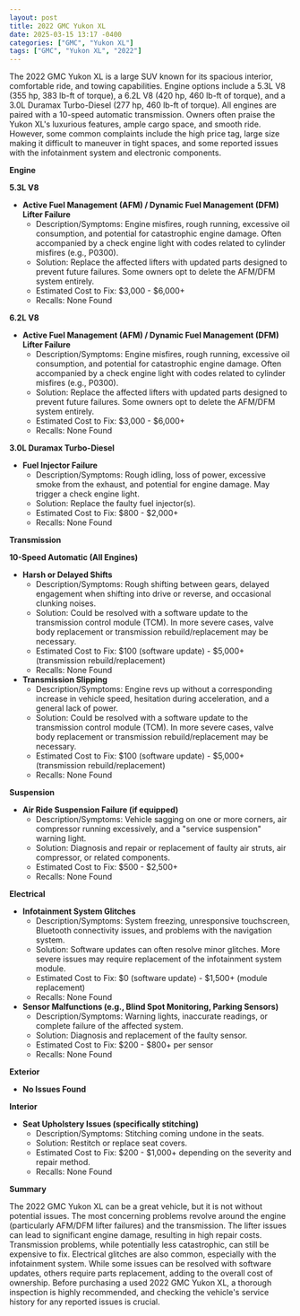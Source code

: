 ```yaml
---
layout: post
title: 2022 GMC Yukon XL
date: 2025-03-15 13:17 -0400
categories: ["GMC", "Yukon XL"]
tags: ["GMC", "Yukon XL", "2022"]
---
```

The 2022 GMC Yukon XL is a large SUV known for its spacious interior, comfortable ride, and towing capabilities. Engine options include a 5.3L V8 (355 hp, 383 lb-ft of torque), a 6.2L V8 (420 hp, 460 lb-ft of torque), and a 3.0L Duramax Turbo-Diesel (277 hp, 460 lb-ft of torque). All engines are paired with a 10-speed automatic transmission. Owners often praise the Yukon XL's luxurious features, ample cargo space, and smooth ride. However, some common complaints include the high price tag, large size making it difficult to maneuver in tight spaces, and some reported issues with the infotainment system and electronic components.

**Engine**

**5.3L V8**

*   **Active Fuel Management (AFM) / Dynamic Fuel Management (DFM) Lifter Failure**
    *   Description/Symptoms: Engine misfires, rough running, excessive oil consumption, and potential for catastrophic engine damage. Often accompanied by a check engine light with codes related to cylinder misfires (e.g., P0300).
    *   Solution: Replace the affected lifters with updated parts designed to prevent future failures. Some owners opt to delete the AFM/DFM system entirely.
    *   Estimated Cost to Fix: $3,000 - $6,000+
    *   Recalls: None Found

**6.2L V8**

*   **Active Fuel Management (AFM) / Dynamic Fuel Management (DFM) Lifter Failure**
    *   Description/Symptoms: Engine misfires, rough running, excessive oil consumption, and potential for catastrophic engine damage. Often accompanied by a check engine light with codes related to cylinder misfires (e.g., P0300).
    *   Solution: Replace the affected lifters with updated parts designed to prevent future failures. Some owners opt to delete the AFM/DFM system entirely.
    *   Estimated Cost to Fix: $3,000 - $6,000+
    *   Recalls: None Found

**3.0L Duramax Turbo-Diesel**

*   **Fuel Injector Failure**
    *   Description/Symptoms: Rough idling, loss of power, excessive smoke from the exhaust, and potential for engine damage. May trigger a check engine light.
    *   Solution: Replace the faulty fuel injector(s).
    *   Estimated Cost to Fix: $800 - $2,000+
    *   Recalls: None Found

**Transmission**

**10-Speed Automatic (All Engines)**

*   **Harsh or Delayed Shifts**
    *   Description/Symptoms: Rough shifting between gears, delayed engagement when shifting into drive or reverse, and occasional clunking noises.
    *   Solution: Could be resolved with a software update to the transmission control module (TCM). In more severe cases, valve body replacement or transmission rebuild/replacement may be necessary.
    *   Estimated Cost to Fix: $100 (software update) - $5,000+ (transmission rebuild/replacement)
    *   Recalls: None Found
*   **Transmission Slipping**
    *   Description/Symptoms: Engine revs up without a corresponding increase in vehicle speed, hesitation during acceleration, and a general lack of power.
    *   Solution: Could be resolved with a software update to the transmission control module (TCM). In more severe cases, valve body replacement or transmission rebuild/replacement may be necessary.
    *   Estimated Cost to Fix: $100 (software update) - $5,000+ (transmission rebuild/replacement)
    *   Recalls: None Found

**Suspension**

*   **Air Ride Suspension Failure (if equipped)**
    *   Description/Symptoms: Vehicle sagging on one or more corners, air compressor running excessively, and a "service suspension" warning light.
    *   Solution: Diagnosis and repair or replacement of faulty air struts, air compressor, or related components.
    *   Estimated Cost to Fix: $500 - $2,500+
    *   Recalls: None Found

**Electrical**

*   **Infotainment System Glitches**
    *   Description/Symptoms: System freezing, unresponsive touchscreen, Bluetooth connectivity issues, and problems with the navigation system.
    *   Solution: Software updates can often resolve minor glitches. More severe issues may require replacement of the infotainment system module.
    *   Estimated Cost to Fix: $0 (software update) - $1,500+ (module replacement)
    *   Recalls: None Found
*   **Sensor Malfunctions (e.g., Blind Spot Monitoring, Parking Sensors)**
    *   Description/Symptoms: Warning lights, inaccurate readings, or complete failure of the affected system.
    *   Solution: Diagnosis and replacement of the faulty sensor.
    *   Estimated Cost to Fix: $200 - $800+ per sensor
    *   Recalls: None Found

**Exterior**

*   **No Issues Found**

**Interior**

*   **Seat Upholstery Issues (specifically stitching)**
    *   Description/Symptoms: Stitching coming undone in the seats.
    *   Solution: Restitch or replace seat covers.
    *   Estimated Cost to Fix: $200 - $1,000+ depending on the severity and repair method.
    *   Recalls: None Found

**Summary**

The 2022 GMC Yukon XL can be a great vehicle, but it is not without potential issues. The most concerning problems revolve around the engine (particularly AFM/DFM lifter failures) and the transmission. The lifter issues can lead to significant engine damage, resulting in high repair costs. Transmission problems, while potentially less catastrophic, can still be expensive to fix. Electrical glitches are also common, especially with the infotainment system. While some issues can be resolved with software updates, others require parts replacement, adding to the overall cost of ownership. Before purchasing a used 2022 GMC Yukon XL, a thorough inspection is highly recommended, and checking the vehicle's service history for any reported issues is crucial.



